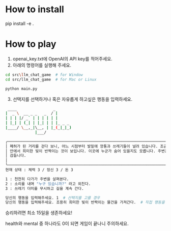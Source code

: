 # How to install

pip install -e .

# How to play
1. openai_key.txt에 OpenAI의 API key를 적어주세요.
2. 아래의 명령어를 실행해 주세요.
```bash
cd src\llm_chat_game  # for Window
cd src/llm_chat_game  # for Mac or Linux

python main.py
```

3. 선택지를 선택하거나 혹은 자유롭게 하고싶은 행동을 입력하세요.
```bash
 ____                _       
|  _ \  __ _ _   _  / |
| | | |/ _` | | | | | |
| |_| | (_| | |_| | | |_ _ _
|____/ \__,_|\__, | |_(_|_|_)
             |___/

╭───────────────────────────────────────────────────────────────────────────────────────────────────────────────────────╮
│ 폐허가 된 거리를 걷다 보니, 어느 시점부터 발밑에 깡통과 쓰레기들이 널려 있습니다. 조금 더 걸어가자 큰 쓰레기 더미           │
│ 안에서 희미한 빛이 반짝이는 것이 보입니다. 이곳에 누군가 숨어 있을지도 모릅니다. 주변은 조용하지만, 긴장된 분위기가         │
│ 감돕니다.                                                                                                             │
│                                                                                                                       │
╰───────────────────────────────────────────────────────────────────────────────────────────────────────────────────────╯
현재 상태 : 체력 3 / 정신 3 / 돈 3

1 : 천천히 다가가 주변을 살펴본다.
2 : 소리를 내며 "누구 있습니까?" 라고 외친다.
3 : 쓰레기 더미를 무시하고 길을 계속 간다.

당신의 행동을 입력해주세요. 1  # 선택지를 고를 경우
당신의 행동을 입력해주세요. 조용히 희미한 빛이 반짝이는 물건을 가져간다.  # 직접 행동을 입력할 경우
```
승리하려면 최소 15일을 생존하세요!


health와 mental 중 하나라도 0이 되면 게임이 끝나니 주의하세요.
